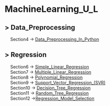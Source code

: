 # MachineLearning_U_L
<h2>> Data_Preprocessing</h2>
  <p>
    &emsp; Section4 -> <a href="https://github.com/walterbishop67/MachineLearning_U_L/blob/main/Section4/ML_Sec4.ipynb/">Data_Preprocessing_In_Python</a><br>
  </p>
<h2>> Regression</h2>
  <p>
    &emsp; Section6 -> <a href="https://github.com/walterbishop67/MachineLearning_U_L/blob/main/Section6/ML_Sec6.ipynb/">Simple_Linear_Regression</a><br>
    &emsp; Section7 -> <a href="https://github.com/walterbishop67/MachineLearning_U_L/blob/main/Section7/Ml_Sec7.ipynb/">Multiple_Linear_Regression</a><br>
    &emsp; Section8 -> <a href="https://github.com/walterbishop67/MachineLearning_U_L/blob/main/Section8/Ml_Sec8.ipynb/">Polynomial_Regression</a><br>
    &emsp; Section9 -> <a href="https://github.com/walterbishop67/MachineLearning_U_L/blob/main/Section9/Ml_Sec9.ipynb/">Support_Vector_Regression_(SVR)</a><br>
    &emsp; Section10 -> <a href="https://github.com/walterbishop67/MachineLearning_U_L/blob/main/Section10/Ml_Sec10.ipynb/">Decision_Tree_Regression</a><br>
    &emsp; Section11 -> <a href="https://github.com/walterbishop67/MachineLearning_U_L/blob/main/Section11/Ml_Sec11.ipynb/">Random_Tree_Regression</a><br>
    &emsp; Section12 -><a href="https://github.com/walterbishop67/MachineLearning_U_L/blob/main/Section12/Regression_Model_Selection.ipynb/">Regression_Model_Selection</a><br>
  </p>
